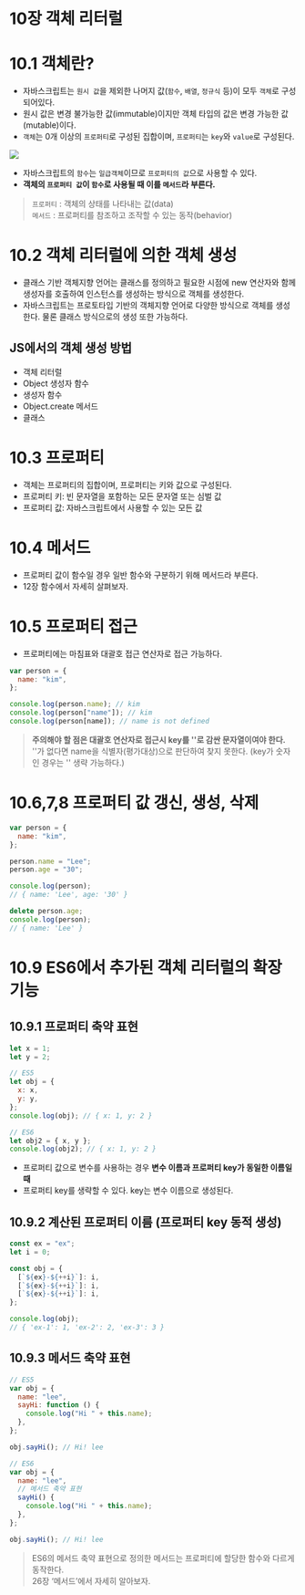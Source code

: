 # 10장 객체 리터럴

# 10.1 객체란?

- 자바스크립트는 `원시 값`을 제외한 나머지 값(`함수`, `배열`, `정규식` 등)이 모두 `객체`로 구성되어있다.
- 원시 값은 변경 불가능한 값(immutable)이지만 객체 타입의 값은 변경 가능한 값(mutable)이다.
- `객체`는 0개 이상의 `프로퍼티`로 구성된 집합이며, `프로퍼티`는 `key`와 `value`로 구성된다.

![](https://velog.velcdn.com/images/sarang_daddy/post/81065adb-52ee-42f0-87e0-e5954ed58d3e/image.png)

- 자바스크립트의 `함수`는 `일급객체`이므로 `프로퍼티의 값`으로 사용할 수 있다.
- **객체의 `프로퍼티 값`이 `함수`로 사용될 때 이를 `메서드`라 부른다.**

> `프로퍼티` : 객체의 상태를 나타내는 값(data)  
> `메서드` : 프로퍼티를 참조하고 조작할 수 있는 동작(behavior)

# 10.2 객체 리터럴에 의한 객체 생성

- 클래스 기반 객체지향 언어는 클래스를 정의하고 필요한 시점에 new 연산자와 함께 생성자를 호출하여 인스턴스를 생성하는 방식으로 객체를 생성한다.
- 자바스크립트는 프로토타입 기반의 객체지향 언어로 다양한 방식으로 객체를 생성한다. 물론 클래스 방식으로의 생성 또한 가능하다.

## JS에서의 객체 생성 방법

- 객체 리터럴
- Object 생성자 함수
- 생성자 함수
- Object.create 메서드
- 클래스

# 10.3 프로퍼티

- 객체는 프로퍼티의 집합이며, 프로퍼티는 키와 값으로 구성된다.
- 프로퍼티 키: 빈 문자열을 포함하는 모든 문자열 또는 심벌 값
- 프로퍼티 값: 자바스크립트에서 사용할 수 있는 모든 값

# 10.4 메서드

- 프로퍼티 값이 함수일 경우 일반 함수와 구분하기 위해 메서드라 부른다.
- 12장 함수에서 자세히 살펴보자.

# 10.5 프로퍼티 접근

- 프로퍼티에는 마침표와 대괄호 접근 연산자로 접근 가능하다.

```jsx
var person = {
  name: "kim",
};

console.log(person.name); // kim
console.log(person["name"]); // kim
console.log(person[name]); // name is not defined
```

> **주의해야 할 점은 대괄호 연산자로 접근시 key를 ''로 감싼 문자열이여야 한다.**  
> ''가 없다면 name을 식별자(평가대상)으로 판단하여 찾지 못한다. (key가 숫자인 경우는 '' 생략 가능하다.)

# 10.6,7,8 프로퍼티 값 **갱신, 생성, 삭제**

```js
var person = {
  name: "kim",
};

person.name = "Lee";
person.age = "30";

console.log(person);
// { name: 'Lee', age: '30' }

delete person.age;
console.log(person);
// { name: 'Lee' }
```

# 10.9 ES6에서 추가된 객체 리터럴의 확장 기능

## 10.9.1 프로퍼티 축약 표현

```js
let x = 1;
let y = 2;

// ES5
let obj = {
  x: x,
  y: y,
};
console.log(obj); // { x: 1, y: 2 }

// ES6
let obj2 = { x, y };
console.log(obj2); // { x: 1, y: 2 }
```

- 프로퍼티 값으로 변수를 사용하는 경우 **변수 이름과 프로퍼티 key가 동일한 이름일 때**
- 프로퍼티 key를 생략할 수 있다. key는 변수 이름으로 생성된다.

## 10.9.2 계산된 프로퍼티 이름 (프로퍼티 key 동적 생성)

```js
const ex = "ex";
let i = 0;

const obj = {
  [`${ex}-${++i}`]: i,
  [`${ex}-${++i}`]: i,
  [`${ex}-${++i}`]: i,
};

console.log(obj);
// { 'ex-1': 1, 'ex-2': 2, 'ex-3': 3 }
```

## 10.9.3 메서드 축약 표현

```js
// ES5
var obj = {
  name: "lee",
  sayHi: function () {
    console.log("Hi " + this.name);
  },
};

obj.sayHi(); // Hi! lee

// ES6
var obj = {
  name: "lee",
  // 메서드 축약 표현
  sayHi() {
    console.log("Hi " + this.name);
  },
};

obj.sayHi(); // Hi! lee
```

> ES6의 메서드 축약 표현으로 정의한 메서드는 프로퍼티에 할당한 함수와 다르게 동작한다.  
> 26장 ‘메서드’에서 자세히 알아보자.
